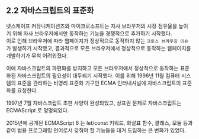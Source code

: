 ## 2.2 자바스크립트의 표준화

넷스케이프 커뮤니케이션즈와 마이크로소프트는 자사 브라우저의 시장 점유율을 높이기 위해 자사 브라우저에서만 동작하는 기능을 경쟁적으로 추가하기 시작했다.  
이로 인해 브라우저에 따라 웹페이지가 정상적으로 동작하지 않는 `크로스 브라우징 이슈`가 발생하기 시작했고, 결과적으로 모든 브라우저에서 정상적으로 동작하는 웹페이지를 개발하기가 무척 어려워졌다.

이에 자바스크립트의 파편화를 방지하고 모든 브라우저에서 정상적으로 동작하는 표준화된 자바스크립트의 필요성이 대두되기 시작했다. 
이를 위해 1996년 11월 컴퓨터 시스템의 표준을 관리하는 비영리 표준화 기구인 ECMA 인터내셔널에 자바스크립트의 표준화를 요청한다.

1997년 7월 자바스크립트 초판 사양이 완성되었고, 상표권 문제로 자바스크립트는 ECMAScript 로 명명되었다.

2015년에 공개된 ECMAScript 6 는 let/const 키워드, 화살표 함수, 클래스, 모듈 등과 같이 범용 프로그래밍 언어로서 갖춰야 할 기능들을 대거 도입하는 큰 변화가 있었다.
